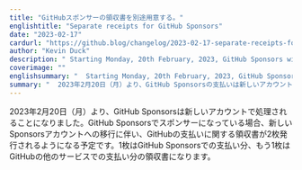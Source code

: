 ```yaml
---
title: "GitHubスポンサーの領収書を別途用意する。"
englishtitle: "Separate receipts for GitHub Sponsors"
date: "2023-02-17"
cardurl: "https://github.blog/changelog/2023-02-17-separate-receipts-for-github-sponsors"
author: "Kevin Duck"
description: " Starting Monday, 20th February, 2023, GitHub Sponsors will be processed through a new account. If you're sponsoring through GitHub Sponsors, you will start receiving two receipts for your GitHub payments as we migrate users over to the new Sponsors account. One of these receipts will be for your GitHub Sponsors payments and one will be for any payments you make for other GitHub services.  "
coverimage: ""
englishsummary: "  Starting Monday, 20th February, 2023, GitHub Sponsors payments will be processed through a new account, and users will receive two receipts for their payments: one for GitHub Sponsors and one for other GitHub services."
summary: "  2023年2月20日（月）より、GitHub Sponsorsの支払いは新しいアカウントで処理され、ユーザーにはGitHub Sponsors用とその他のGitHubサービス用の2つの領収書が発行されるようになります。"
---
```


<p>2023年2月20日（月）より、GitHub Sponsorsは新しいアカウントで処理されることになりました。GitHub Sponsorsでスポンサーになっている場合、新しいSponsorsアカウントへの移行に伴い、GitHubの支払いに関する領収書が2枚発行されるようになる予定です。1枚はGitHub Sponsorsでの支払い分、もう1枚はGitHubの他のサービスでの支払い分の領収書になります。</p>


